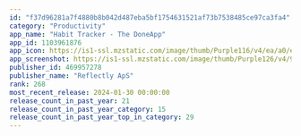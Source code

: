 ```yaml
---
id: "f37d96281a7f4880b8b042d487eba5bf1754631521af73b7538485ce97ca3fa4"
category: "Productivity"
app_name: "Habit Tracker - The DoneApp"
app_id: 1103961876
app_icon: https://is1-ssl.mzstatic.com/image/thumb/Purple116/v4/ea/a0/ea/eaa0eaaf-7bb4-1c98-64d2-3dbcbbb1f5d2/AppIcon-0-1x_U007emarketing-0-6-0-0-85-220-0.png/1024x1024bb.png
app_screenshot: https://is1-ssl.mzstatic.com/image/thumb/Purple126/v4/98/51/67/985167d0-282d-6fff-b45c-422902d27d36/699d129e-e521-4ccc-a8ed-2b555adac719_6.5_iOS_screenshot_1.jpg/1242x2688bb.png
publisher_id: 469957278
publisher_name: "Reflectly ApS"
rank: 268
most_recent_release: 2024-01-30 00:00:00
release_count_in_past_year: 21
release_count_in_past_year_category: 15
release_count_in_past_year_top_in_category: 29
---
```

